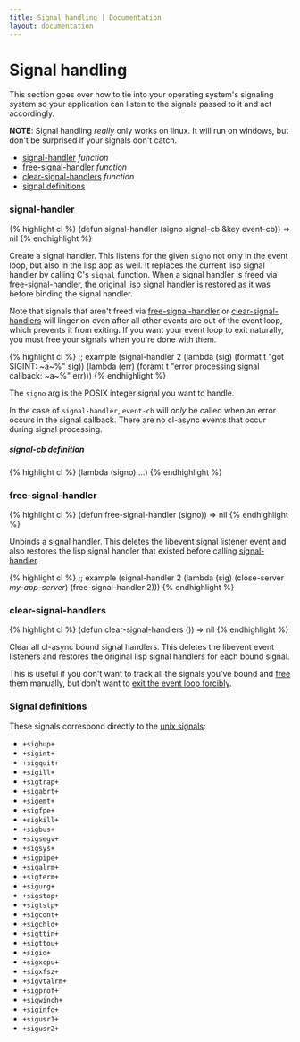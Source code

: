 ```yaml
---
title: Signal handling | Documentation
layout: documentation
---
```


Signal handling
===============
This section goes over how to tie into your operating system's signaling system
so your application can listen to the signals passed to it and act accordingly.

__NOTE__: Signal handling *really* only works on linux. It will run on windows,
but don't be surprised if your signals don't catch.

- [signal-handler](#signal-handler) _function_
- [free-signal-handler](#free-signal-handler) _function_
- [clear-signal-handlers](#clear-signal-handlers) _function_
- [signal definitions](#signal-definitions)

<a id="signal-handler"></a>
### signal-handler
{% highlight cl %}
(defun signal-handler (signo signal-cb &key event-cb))
  => nil
{% endhighlight %}

Create a signal handler. This listens for the given `signo` not only in the 
event loop, but also in the lisp app as well. It replaces the current lisp
signal handler by calling C's `signal` function. When a signal handler is freed
via [free-signal-handler](#free-signal-handler), the original lisp signal
handler is restored as it was before binding the signal handler.

Note that signals that aren't freed via [free-signal-handler](#free-signal-handler)
or [clear-signal-handlers](#clear-signal-handlers) will linger on even after all
other events are out of the event loop, which prevents it from exiting. If you
want your event loop to exit naturally, you must free your signals when you're
done with them.

{% highlight cl %}
;; example
(signal-handler 2 (lambda (sig) (format t "got SIGINT: ~a~%" sig))
                  (lambda (err) (foramt t "error processing signal callback: ~a~%" err)))
{% endhighlight %}

The `signo` arg is the POSIX integer signal you want to handle.

In the case of `signal-handler`, `event-cb` will *only* be called when an error
occurs in the signal callback. There are no cl-async events that occur during
signal processing.

<a id="signal-handler-signal-cb"></a>
##### signal-cb definition
{% highlight cl %}
(lambda (signo) ...)
{% endhighlight %}

<a id="free-signal-handler"></a>
### free-signal-handler
{% highlight cl %}
(defun free-signal-handler (signo))
  => nil
{% endhighlight %}

Unbinds a signal handler. This deletes the libevent signal listener event and
also restores the lisp signal handler that existed before calling
[signal-handler](#signal-handler).

{% highlight cl %}
;; example
(signal-handler 2
  (lambda (sig)
    (close-server *my-app-server*)
    (free-signal-handler 2)))
{% endhighlight %}

<a id="clear-signal-handlers"></a>
### clear-signal-handlers
{% highlight cl %}
(defun clear-signal-handlers ())
  => nil
{% endhighlight %}

Clear all cl-async bound signal handlers. This deletes the libevent event
listeners and restores the original lisp signal handlers for each bound signal.

This is useful if you don't want to track all the signals you've bound and
[free](#free-signal-handler) them manually, but don't want to [exit the event
loop forcibly](/cl-async/base#exit-event-loop).

<a id="signal-definitions"></a>
### Signal definitions
These signals correspond directly to the [unix signals](http://unixhelp.ed.ac.uk/CGI/man-cgi?signal+7):

- `+sighup+`
- `+sigint+`
- `+sigquit+`
- `+sigill+`
- `+sigtrap+`
- `+sigabrt+`
- `+sigemt+`
- `+sigfpe+`
- `+sigkill+`
- `+sigbus+`
- `+sigsegv+`
- `+sigsys+`
- `+sigpipe+`
- `+sigalrm+`
- `+sigterm+`
- `+sigurg+`
- `+sigstop+`
- `+sigtstp+`
- `+sigcont+`
- `+sigchld+`
- `+sigttin+`
- `+sigttou+`
- `+sigio+`
- `+sigxcpu+`
- `+sigxfsz+`
- `+sigvtalrm+`
- `+sigprof+`
- `+sigwinch+`
- `+siginfo+`
- `+sigusr1+`
- `+sigusr2+`
